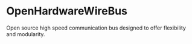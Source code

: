 # OpenHardwareWireBus
Open source high speed communication bus designed to offer flexibility and modularity. 
